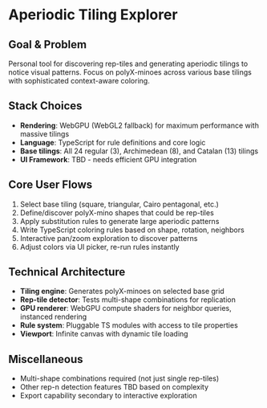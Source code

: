 # Aperiodic Tiling Explorer

## Goal & Problem
Personal tool for discovering rep-tiles and generating aperiodic tilings to notice visual patterns. Focus on polyX-minoes across various base tilings with sophisticated context-aware coloring.

## Stack Choices
- **Rendering**: WebGPU (WebGL2 fallback) for maximum performance with massive tilings
- **Language**: TypeScript for rule definitions and core logic
- **Base tilings**: All 24 regular (3), Archimedean (8), and Catalan (13) tilings
- **UI Framework**: TBD - needs efficient GPU integration

## Core User Flows
1. Select base tiling (square, triangular, Cairo pentagonal, etc.)
2. Define/discover polyX-mino shapes that could be rep-tiles
3. Apply substitution rules to generate large aperiodic patterns
4. Write TypeScript coloring rules based on shape, rotation, neighbors
5. Interactive pan/zoom exploration to discover patterns
6. Adjust colors via UI picker, re-run rules instantly

## Technical Architecture
- **Tiling engine**: Generates polyX-minoes on selected base grid
- **Rep-tile detector**: Tests multi-shape combinations for replication
- **GPU renderer**: WebGPU compute shaders for neighbor queries, instanced rendering
- **Rule system**: Pluggable TS modules with access to tile properties
- **Viewport**: Infinite canvas with dynamic tile loading

## Miscellaneous
- Multi-shape combinations required (not just single rep-tiles)
- Other rep-n detection features TBD based on complexity
- Export capability secondary to interactive exploration